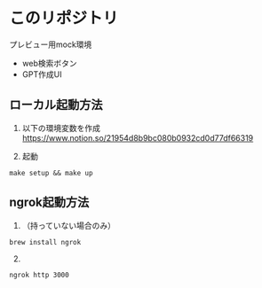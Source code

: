 # このリポジトリ

プレビュー用mock環境
* web検索ボタン
* GPT作成UI

## ローカル起動方法

1. 以下の環境変数を作成
https://www.notion.so/21954d8b9bc080b0932cd0d77df66319

2. 起動
```
make setup && make up
```

## ngrok起動方法

1. （持っていない場合のみ）
```
brew install ngrok
```
2. 
```
ngrok http 3000
```